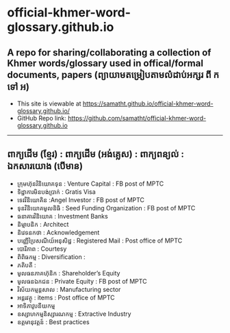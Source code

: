 # official-khmer-word-glossary.github.io
A repo for sharing/collaborating a collection of Khmer words/glossary used in offical/formal documents, papers
(ព្យាយាមតម្រៀបតាមលំដាប់អក្សរ ពី ក ទៅ អ)
-----
 * This site is viewable at https://samatht.github.io/official-khmer-word-glossary.github.io/
 * GitHub Repo link: https://github.com/samatht/official-khmer-word-glossary.github.io
---
ពាក្យដើម (ខ្មែរ) : ពាក្យដើម (អង់គ្លេស) : ពាក្យពន្យល់ : ឯកសារយោង (បើមាន)
---

* ក្រុមហ៊ុនវិនិយោគទុន : Venture Capital : FB post of MPTC
* ទិដ្ឋាការមិនបង់ប្រាក់ : Gratis Visa
* ទេវវិនិយោគិន :Angel Investor : FB post of MPTC
* ទុនវិនិយោគមូលនិធិ : Seed Funding Organization : FB post of MPTC
* ធនាគារវិនិយោគ : Investment Banks
* និម្មាបនិក : Architect 
* និវេទនកថា : Acknowledgement
* បញ្ញើប្រៃសណីយ៍អនុសិដ្ឋ : Registered Mail : Post office of MPTC
* បោរីភាព : Courtesy
* ពិពិធកម្ម : Diversification :
* ភតិបតី :
* មូលធនភាគហ៊ុនិក : Shareholder’s Equity
* មូលធនឯកជន : Private Equity : FB post of MPTC
* វិស័យកម្មន្តសាល : Manufacturing sector
* អន្តរវត្ថុ : items : Post office of MPTC
* អាទិភាវូបនីយកម្ម
* ឧស្សាហកម្មនិស្សារណកម្ម : Extractive Industry
* ឧត្តមានុវត្តន៍ : Best practices






